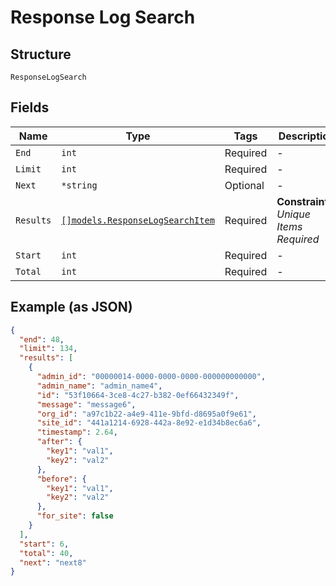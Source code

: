 
# Response Log Search

## Structure

`ResponseLogSearch`

## Fields

| Name | Type | Tags | Description |
|  --- | --- | --- | --- |
| `End` | `int` | Required | - |
| `Limit` | `int` | Required | - |
| `Next` | `*string` | Optional | - |
| `Results` | [`[]models.ResponseLogSearchItem`](../../doc/models/response-log-search-item.md) | Required | **Constraints**: *Unique Items Required* |
| `Start` | `int` | Required | - |
| `Total` | `int` | Required | - |

## Example (as JSON)

```json
{
  "end": 48,
  "limit": 134,
  "results": [
    {
      "admin_id": "00000014-0000-0000-0000-000000000000",
      "admin_name": "admin_name4",
      "id": "53f10664-3ce8-4c27-b382-0ef66432349f",
      "message": "message6",
      "org_id": "a97c1b22-a4e9-411e-9bfd-d8695a0f9e61",
      "site_id": "441a1214-6928-442a-8e92-e1d34b8ec6a6",
      "timestamp": 2.64,
      "after": {
        "key1": "val1",
        "key2": "val2"
      },
      "before": {
        "key1": "val1",
        "key2": "val2"
      },
      "for_site": false
    }
  ],
  "start": 6,
  "total": 40,
  "next": "next8"
}
```

